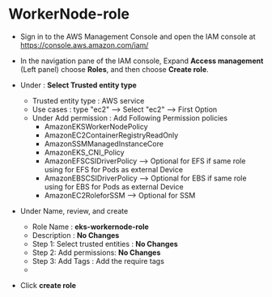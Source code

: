 # WorkerNode-role
- Sign in to the AWS Management Console and open the IAM console at https://console.aws.amazon.com/iam/
- In the navigation pane of the IAM console, Expand __Access management__ (Left panel) choose __Roles__, and then choose __Create role__.
- Under : **Select Trusted entity type**
   - Trusted entity type : AWS service
   - Use cases : type "ec2" --> Select "ec2" --> First Option
   - Under Add permission : Add Following Permission policies
      - AmazonEKSWorkerNodePolicy
      - AmazonEC2ContainerRegistryReadOnly
      - AmazonSSMManagedInstanceCore
      - AmazonEKS_CNI_Policy
      - AmazonEFSCSIDriverPolicy --> Optional for EFS if same role using for EFS for Pods as external Device
      - AmazonEBSCSIDriverPolicy --> Optional for EBS if same role using for EBS for Pods as external Device
      - AmazonEC2RoleforSSM --> Optional for SSM
  
 
- Under Name, review, and create
   - Role Name : **eks-workernode-role**
   - Description : __No Changes__
   - Step 1: Select trusted entities : __No Changes__
   - Step 2: Add permissions: __No Changes__
   - Step 3: Add Tags : Add the require tags
   -

- Click **create role**

